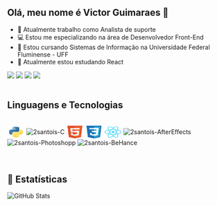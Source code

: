 ## Olá, meu nome é Victor Guimaraes 👋

- 💾 Atualmente trabalho como Analista de suporte
- 💻 Estou me especializando na área de Desenvolvedor Front-End
- 🎒 Estou cursando Sistemas de Informação na Universidade Federal Fluminense - UFF
- 🌱 Atualmente  estou estudando React
<div> 
  <a href="https://www.linkedin.com/in/2santois" target="_blank"><img src="https://img.shields.io/badge/-LinkedIn-%230077B5?style=for-the-badge&logo=linkedin&logoColor=white" target="_blank"></a> 
  <a href="https://instagram.com/2santois" target="_blank"><img src="https://img.shields.io/badge/-Instagram-%23E4405F?style=for-the-badge&logo=instagram&logoColor=white" target="_blank"></a>
  <a href="https://www.youtube.com/channel/UCx3QUmTWuYj02o9nrE-d_OA" target="_blank"><img src="https://img.shields.io/badge/YouTube-FF0000?style=for-the-badge&logo=youtube&logoColor=white" target="_blank"></a>
  <a href="https://www.twitch.tv/2santois" target="_blank"><img src="https://img.shields.io/badge/Twitch-9146FF?style=for-the-badge&logo=twitch&logoColor=white" target="_blank"></a>
</div>

<br/>

## Linguagens e Tecnologias
<div style="display: inline_block"><br>
  <img align="center" alt="2santois-Python" height="30" width="40" src="https://raw.githubusercontent.com/devicons/devicon/master/icons/python/python-original.svg">
  <img align="center" alt="2santois-C" height="30" width="40" src="https://cdn.jsdelivr.net/gh/devicons/devicon@latest/icons/c/c-original.svg">
  <img align="center" alt="2santois-HTML" height="30" width="40" src="https://raw.githubusercontent.com/devicons/devicon/master/icons/html5/html5-original.svg">
  <img align="center" alt="2santois-CSS" height="30" width="40" src="https://raw.githubusercontent.com/devicons/devicon/master/icons/css3/css3-original.svg">
  <img align="center" alt="2santois-React" height="30" width="40" src="https://raw.githubusercontent.com/devicons/devicon/master/icons/react/react-original.svg">
  <img align="center" alt="2santois-AfterEffects" height="30" width="40" src="https://cdn.jsdelivr.net/gh/devicons/devicon@latest/icons/aftereffects/aftereffects-original.svg">
  <img align="center" alt="2santois-Photoshopp" height="30" width="40" src="https://cdn.jsdelivr.net/gh/devicons/devicon@latest/icons/photoshop/photoshop-original.svg">
  <img align="center" alt="2santois-BeHance" height="30" width="40" src="https://cdn.jsdelivr.net/gh/devicons/devicon@latest/icons/behance/behance-original.svg">
  </div>

<br/>
<br/>

## 🤖 Estatísticas
<p>
  <img 
    align="left" 
    alt="GitHub Stats" 
    height="200" 
    style="padding-right: 10px;" 
    src="https://github-readme-stats.vercel.app/api?username=2santois&show_icons=true&theme=dark&include_all_commits=true&locale=pt-br" 
  />
